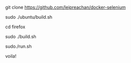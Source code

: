 git clone https://github.com/leipreachan/docker-selenium

sudo ./ubuntu/build.sh

cd firefox

sudo ./build.sh

sudo./run.sh

voila!
